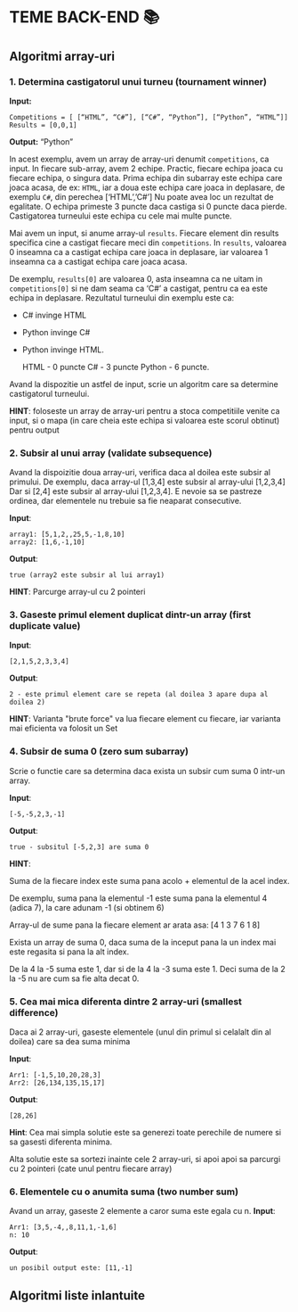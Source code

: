 # TEME BACK-END 📚

## Algoritmi array-uri

### 1. Determina castigatorul unui turneu (tournament winner)

**Input:**
	
    Competitions = [ [“HTML”, “C#”], [“C#”, “Python”], [“Python”, “HTML”]]
    Results = [0,0,1]

**Output:** “Python”

In acest exemplu, avem un array de array-uri denumit `competitions`, ca input. 
In fiecare sub-array, avem 2 echipe.
Practic, fiecare echipa joaca cu fiecare echipa, o singura data.
Prima echipa din subarray este echipa care joaca acasa, de ex: `HTML`, iar a doua este echipa care joaca in deplasare, de exemplu `C#`, din perechea [‘HTML’,’C#’]
Nu poate avea loc un rezultat de egalitate. O echipa primeste 3 puncte daca castiga si 0 puncte daca pierde.
Castigatorea turneului este echipa cu cele mai multe puncte.

Mai avem un input, si anume array-ul `results`. Fiecare element din results specifica cine a castigat fiecare meci din `competitions`.
In `results`, valoarea 0 inseamna ca a castigat echipa care joaca in deplasare, iar valoarea 1 inseamna ca a castigat echipa care joaca acasa.

De exemplu, `results[0]` are valoarea 0, asta inseamna ca ne uitam in `competitions[0]` si ne dam seama ca ‘C#’ a castigat, pentru ca ea este echipa in deplasare.
Rezultatul turneului din exemplu este ca: 
- C# invinge HTML 
- Python invinge C#
- Python invinge HTML.

    HTML - 0 puncte
    C# - 3 puncte
    Python - 6 puncte.

Avand la dispozitie un astfel de input, scrie un algoritm care sa determine castigatorul turneului.

**HINT**: foloseste un array de array-uri pentru a stoca competitiile venite ca input, si o mapa (in care cheia este echipa si valoarea este scorul obtinut) pentru output

### 2. Subsir al unui array (validate subsequence)

Avand la dispoizitie doua array-uri, verifica daca al doilea este subsir al primului.
De exemplu, daca array-ul [1,3,4] este subsir al array-ului [1,2,3,4]
Dar si [2,4] este subsir al array-ului [1,2,3,4].
E nevoie sa se pastreze ordinea, dar elementele nu trebuie sa fie neaparat consecutive.

**Input**:
```
array1: [5,1,2,,25,5,-1,8,10]
array2: [1,6,-1,10]
```

**Output**: 
```
true (array2 este subsir al lui array1)
```

**HINT**: Parcurge array-ul cu 2 pointeri

### 3. Gaseste primul element duplicat dintr-un array (first duplicate value)
**Input**: 
```
[2,1,5,2,3,3,4]
```
**Output**: 
```
2 - este primul element care se repeta (al doilea 3 apare dupa al doilea 2)
```
**HINT**: Varianta "brute force" va lua fiecare element cu fiecare, iar varianta mai eficienta va folosit un Set

### 4. Subsir de suma 0 (zero sum subarray)
Scrie o functie care sa determina daca exista un subsir cum suma 0 intr-un array.

**Input**: 
```
[-5,-5,2,3,-1]
```
**Output**: 
```
true - subsitul [-5,2,3] are suma 0
```
**HINT**: 

Suma de la fiecare index este suma pana acolo + elementul de la acel index. 

De exemplu, suma pana la elementul -1 este suma pana la elementul 4 (adica 7), la care adunam -1 (si obtinem 6)

Array-ul de sume pana la fiecare element ar arata asa: [4  1  3  7  6  1  8]

Exista un array de suma 0, daca suma de la inceput pana la un index mai este regasita si pana la alt index.

De la 4 la -5 suma este 1, dar si de la 4 la -3 suma este 1. Deci suma de la 2 la -5 nu are cum sa fie alta decat 0.

### 5. Cea mai mica diferenta dintre 2 array-uri (smallest difference)
Daca ai 2 array-uri, gaseste elementele (unul din primul si celalalt din al doilea) care sa dea suma minima

**Input**:
```
Arr1: [-1,5,10,20,28,3]
Arr2: [26,134,135,15,17]
```
**Output**: 
```
[28,26]
```
**Hint**:
Cea mai simpla solutie este sa generezi toate perechile de numere si sa gasesti diferenta minima.

Alta solutie este sa sortezi inainte cele 2 array-uri, si apoi apoi sa parcurgi cu 2 pointeri (cate unul pentru fiecare array)

### 6. Elementele cu o anumita suma (two number sum)
Avand un array, gaseste 2 elemente a caror suma este egala cu n.
**Input**:
```
Arr1: [3,5,-4,,8,11,1,-1,6]
n: 10
```
**Output**: 
```
un posibil output este: [11,-1]
```


## Algoritmi liste inlantuite



